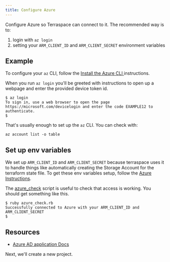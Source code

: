 ```yaml
---
title: Configure Azure
---
```


Configure Azure so Terraspace can connect to it. The recommended way is to:

1. login with `az login`
2. setting your `ARM_CLIENT_ID` and `ARM_CLIENT_SECRET` environment variables

## Example

To configure your `az` CLI, follow the [Install the Azure CLI
](https://docs.microsoft.com/en-us/cli/azure/install-azure-cli?view=azure-cli-latest) instructions.

When you run `az login` you'll be greeted with instructions to open up a webpage and enter the provided device token id.

    $ az login
    To sign in, use a web browser to open the page https://microsoft.com/devicelogin and enter the code EXAMPLE12 to authenticate.
    $

That's usually enough to set up the `az` CLI. You can check with:

    az account list -o table

## Set up env variables

We set up `ARM_CLIENT_ID` and `ARM_CLIENT_SECRET` because terraspace uses it to handle things like automatically creating the Storage Account for the terraform state file.  To get these env variables setup, follow the [Azure Instructions](https://docs.microsoft.com/en-us/azure/active-directory/develop/howto-create-service-principal-portal).

The [azure_check](https://github.com/boltops-tools/azure_check) script is useful to check that access is working. You should get something like this.

    $ ruby azure_check.rb
    Successfully connected to Azure with your ARM_CLIENT_ID and ARM_CLIENT_SECRET
    $

## Resources

* [Azure AD application Docs](https://docs.microsoft.com/en-us/azure/active-directory/develop/howto-create-service-principal-portal)

Next, we'll create a new project.
